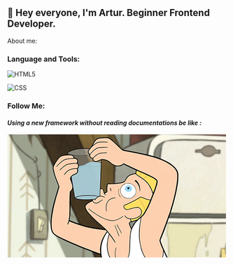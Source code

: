 ## 👋 Hey everyone, I'm Artur. Beginner Frontend Developer.


About me:

### Language and Tools:

![HTML5](https://img.shields.io/badge/-HTML5-faff11?style=for-the-badge&logo=HTML5&color=ff5753&logoColor=ffffff)

![CSS](https://img.shields.io/badge/-CSS3-faff11?style=for-the-badge&logo=CSS3&color=blue&logoColor=ffffff)



### Follow Me:

#### ***Using a new framework without reading documentations be like :*** 
![Footer](https://github.com/PrisonBreak8/PrisonBreak8/blob/main/assets/man.gif)